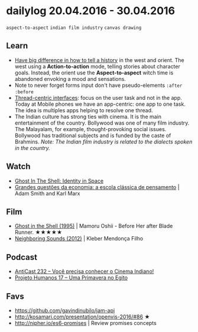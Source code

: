 # dailylog 20.04.2016 - 30.04.2016

`aspect-to-aspect` `indian film industry` `canvas drawing`

## Learn

- [Have big difference in how to tell a history](http://www.cloudscapecomics.com/2011/07/06/an-introduction-to-graphic-novels-sequences/) in the west and orient. The west using a **Action-to-action** mode, telling stories about character goals. Instead, the orient use the **Aspect-to-aspect** witch time is abandoned envoking a mood and sensations.
- Note to never forget forms input don't have pseudo-elements `:after` `:before`
- [Thread-centric interfaces](http://dangrover.com/blog/2016/04/20/bots-wont-replace-apps.html): focus on the user task and not in the app. Today at Mobile phones we have an app-centric: one app to one task. The idea is multiples apps helping to resolve one thread.
- The Indian culture has strong ties with cinema. It is the main entertainment of the country. Bollywood was one of many film industry. The Malayalam, for example, thought-provoking social issues. Bollywood has traditional subjects and is funded by the caste of Brahmins. _Note: The Indian film industry is related to the dialects spoken in the country._

## Watch

- [Ghost In The Shell: Identity in Space](https://www.youtube.com/watch?v=gXTnl1FVFBw)
- [Grandes questões da economia: a escola clássica de pensamento](https://www.youtube.com/watch?v=M4WcIHvtWPY) | Adam Smith and Karl Marx

## Film

- [Ghost in the Shell (1995)](http://letterboxd.com/zehfernandes/film/ghost-in-the-shell/) | Mamoru Oshii - Before Her after Blade Runner. ★★★★★
- [Neighboring Sounds (2012)](http://letterboxd.com/zehfernandes/film/neighboring-sounds/) | Kleber Mendonça Filho

## Podcast

- [AntiCast 232 – Você precisa conhecer o Cinema Indiano!](http://www.b9.com.br/64654/podcasts/anticast/anticast-232-voce-precisa-conhecer-o-cinema-indiano/)
- [Projeto Humanos 17 – Uma Primavera no Egito](http://www.b9.com.br/64540/podcasts/projeto-humanos/projeto-humanos-17-uma-primavera-no-egito-s02e07/)

## Favs

- https://github.com/gavindinubilo/jam-api
- http://kosamari.com/presentation/openvis-2016/#86 ★
- http://nipher.io/es6-promises | Review promises concepts